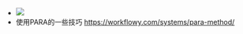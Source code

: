- ![](https://assets-global.website-files.com/608aecd1e643ecaa961a7a67/634f2c0e118fe558757fffa0_PARA%2001.png)
- 使用PARA的一些技巧 https://workflowy.com/systems/para-method/